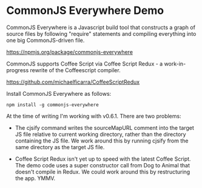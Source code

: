 CommonJS Everywhere Demo
========================

CommonJS Everywhere is a Javascript build tool that constructs a graph of source files by following "require" statements and compiling everything into one big CommonJS-driven file.

https://npmjs.org/package/commonjs-everywhere

CommonJS supports Coffee Script via Coffee Script Redux - a work-in-progress rewrite of the Coffeescript compiler.

https://github.com/michaelficarra/CoffeeScriptRedux

Install CommonJS Everywhere as follows:

    npm install -g commonjs-everywhere

At the time of writing I'm working with v0.6.1. There are two problems:

 - The cjsify command writes the sourceMapURL comment into the target JS file relative to current working directory, rather than the directory containing the JS file. We work around this by running cjsify from the same directory as the target JS file.

 - Coffee Script Redux isn't yet up to speed with the latest Coffee Script. The demo code uses a super constructor call from Dog to Animal that doesn't compile in Redux. We could work around this by restructuring the app. YMMV.
